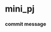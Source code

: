 # mini_pj

### commit message
<title> 동사 목적어

ex) "&lt;Support&gt; create css"


### 반응형
<img width="696" alt="image" src="https://github.com/LIG-JY/mini_pj/assets/104045973/966d8b7d-affe-48b2-94ad-a8fe3f01da16">

<hr>

## 이재연
support.html, support.css, footer, ppt AWS support 부분

<hr>



